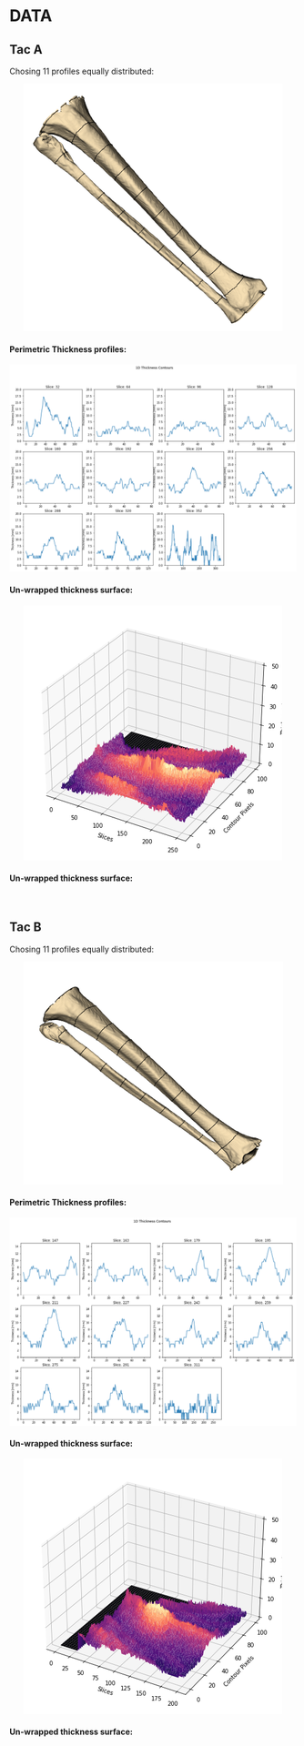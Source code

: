 # DATA



## Tac A

Chosing 11 profiles equally distributed:

<p align="center">
  <img src="docs/images/tacA.png" alt=""/>
</p>

#### Perimetric Thickness profiles:

<p align="center">
  <img src="docs/images/tacA_profiles.png" alt=""/>
</p>

#### Un-wrapped thickness surface:

<p align="center">
  <img src="docs/images/tacA_surface.png" alt=""/>
</p>

#### Un-wrapped thickness surface:

<p align="center">
  <img src="docs/images/tacA_thickness.png.png" alt=""/>
</p>

## Tac B

Chosing 11 profiles equally distributed:

<p align="center">
  <img src="docs/images/tacB.png" alt=""/>
</p>

#### Perimetric Thickness profiles:

<p align="center">
  <img src="docs/images/tacB_profiles.png" alt=""/>
</p>

#### Un-wrapped thickness surface:

<p align="center">
  <img src="docs/images/tacB_surface.png" alt=""/>
</p>

#### Un-wrapped thickness surface:

<p align="center">
  <img src="docs/images/tacB_thickness.png.png" alt=""/>
</p>
